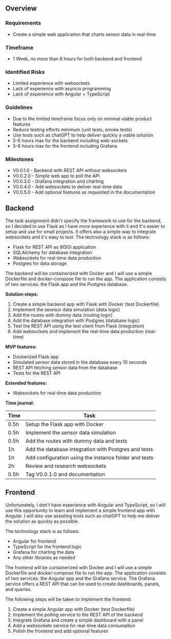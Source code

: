 
## Overview

### Requirements

- Create a simple web application that charts sensor data in real-time

### Timeframe

- 1 Week, no more than 8 hours for both backend and frontend

### Identified Risks

- Limited experience with websockets
- Lack of experience with asyncio programming
- Lack of experience with Angular + TypeScript

### Guidelines

- Due to the limited timeframe focus only on minimal viable product features
- Reduce testing efforts minimum (unit tests, smoke tests)
- Use tools such as chatGPT to help deliver quickly a viable solution
- 5-6 hours max for the backend including web-sockets
- 5-6 hours max for the frontend including Grafana

### Milestones

- V0.0.1.0 - Backend with REST API without websockets
- V0.0.2.0 - Simple web app to poll the API
- V0.0.3.0 - Grafana integration and charting
- V0.0.4.0 - Add websockets to deliver real-time data
- V0.0.5.0 - Add optional features as requested in the documentation

## Backend

The task assignment didn't specify the framework to use for the backend, so 
I decided to use Flask as I have more experience with it and it's easier to
setup and use for small projects. It offers also a simple way to integrate 
websockets and it's easy to test. The technology stack is as follows:

- Flask for REST API as WSGI application
- SQLAlchemy for database integration
- Websockets for real-time data production
- Postgres for data storage

The backend will be containerized with Docker and I will use a simple 
Dockerfile and docker-compose file to run the app. The application consists of 
two services: the Flask app and the Postgres database.

**Solution steps:**

1. Create a simple backend app with Flask with Docker (test Dockerfile)
2. Implement the seonsor data simulation (data logic) 
3. Add the routes with dummy data (routing logic)
4. Add the database integration with Postgres (database logic)
5. Test the REST API using the test client from Flask (integration)
6. Add websockets and implement the real-time data production (real-time)

**MVP features:**

- Dockerized Flask app
- Simulated sensor data stored in the database every 10 seconds
- REST API fetching sensor data from the database
- Tests for the REST API

**Extended features:**

- Websockets for real-time data production

**Time journal:**

| Time | Task                                                  |
|------|-------------------------------------------------------|
| 0.5h | Setup the Flask app with Docker                       |
| 0.5h | Implement the sensor data simulation                  |
| 0.5h | Add the routes with dummy data and tests              |
| 1h   | Add the database integration with Postgres and tests  |
| 1h   | Add configuration using the instance folder and tests |
| 2h   | Review and research websockets                        |
| 0.5h | Tag V0.0.1.0 and documentation                        |

## Frontend

Unfortunately, I don't have experience with Angular and TypeScript, so I will
use this opportunity to learn and implement a simple frontend app with Angular.
I will also use assisting tools such as chatGPT to help me deliver the solution
as quickly as possible. 

The technology stack is as follows:

- Angular for frontend
- TypeScript for the frontend logic
- Grafana for charting the data
- Any other libraries as needed

The frontend will be containerized with Docker and I will use a simple
Dockerfile and docker-compose file to run the app. The application consists of
two services: the Angular app and the Grafana service. The Grafana service 
offers a REST API that can be used to create dashboards, panels, and queries.

The following steps will be taken to implement the frontend:

1. Create a simple Angular app with Docker (test Dockerfile)
2. Implement the polling service to the REST API of the backend
3. Integrate Grafana and create a simple dashboard with a panel
4. Add a websockets service for real-time data consumption
5. Polish the frontend and add optional features



